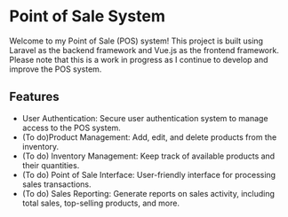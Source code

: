 # Point of Sale System
Welcome to my Point of Sale (POS) system! This project is built using Laravel as the backend framework and Vue.js as the frontend framework. Please note that this is a work in progress as I continue to develop and improve the POS system.

## Features
+ User Authentication: Secure user authentication system to manage access to the POS system.
+ (To do)Product Management: Add, edit, and delete products from the inventory.
+ (To do) Inventory Management: Keep track of available products and their quantities.
+ (To do) Point of Sale Interface: User-friendly interface for processing sales transactions.
+ (To do) Sales Reporting: Generate reports on sales activity, including total sales, top-selling products, and more.
